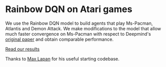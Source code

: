 # Rainbow DQN on Atari games

We use the Rainbow DQN model to build agents that play Ms-Pacman, Atlantis and Demon Attack. We make modifications to the model that allow much faster convergence on Ms-Pacman with respect to Deepmind's [original paper](https://arxiv.org/pdf/1710.02298.pdf) and obtain comparable performance.

[Read our results](https://github.com/XNightHawk/atari_reinforcement_learning/blob/master/report.pdf)

Thanks to [Max Lapan](https://github.com/PacktPublishing/Deep-Reinforcement-Learning-Hands-On) for his useful starting codebase.
